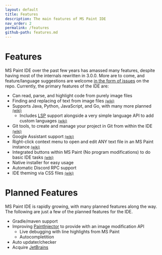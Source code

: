 ```yaml
---
layout: default
title: Features
description: The main features of MS Paint IDE
nav_order: 2
permalink: /features
github-path: features.md
---
```


# Features

MS Paint IDE over the past few years has amassed many features, despite having most of the internals rewritten in 3.0.0. More are to come, and feature/language suggestions are welcome [in the form of issues](https://github.com/MSPaintIDE/MSPaintIDE/issues) on the repo. Currently, the primary features of the IDE are:

- Can read, parse, and highlight code from purely image files
- Finding and replacing of text from image files <small>[(wiki)](/misc/editing)</small>
- Supports Java, Python, JavaScript, and Go, with many more planned <small>[(wiki)](/languages/languages)</small>
  - Includes [LSP](https://microsoft.github.io/language-server-protocol/) support alongside a very simple language API to add custom languages <small>[(wiki)](/setup/lsps)</small>
- Git tools, to create and manage your project in Git from within the IDE <small>[(wiki)](/misc/git)</small>
- Google Assistant support <small>[(wiki)](/misc/assistant)</small>
- Right-click context menu to open and edit ANY text file in an MS Paint instance <small>[(wiki)](/misc/textediting)</small>
- Integrated buttons within MS Paint (No program modifications) to do basic IDE tasks <small>[(wiki)](/misc/textediting#button-injection)</small>
- Native installer for easy usage
- Automatic Discord RPC support
- IDE theming via CSS files <small>[(wiki)](/misc/theming)</small>

# Planned Features

MS Paint IDE is rapidly growing, with many planned features along the way. The following are just a few of the planned features for the IDE.

- Gradle/maven support
- Improving [PaintInjector](https://github.com/RubbaBoy/PaintInjector) to provide with an image modification API
  - Live debugging with line highlights from MS Paint
  - Autocompletition
- Auto updater/checker
- Acquire [JetBrains](https://www.jetbrains.com/)